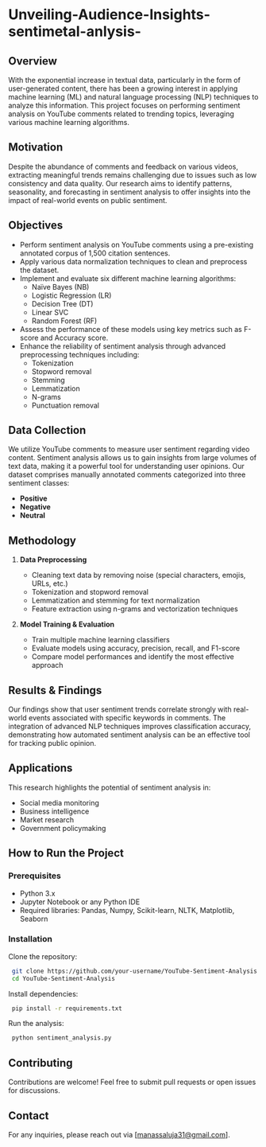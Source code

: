 # Unveiling-Audience-Insights-sentimetal-anlysis-

## Overview
With the exponential increase in textual data, particularly in the form of user-generated content, there has been a growing interest in applying machine learning (ML) and natural language processing (NLP) techniques to analyze this information. This project focuses on performing sentiment analysis on YouTube comments related to trending topics, leveraging various machine learning algorithms.

## Motivation
Despite the abundance of comments and feedback on various videos, extracting meaningful trends remains challenging due to issues such as low consistency and data quality. Our research aims to identify patterns, seasonality, and forecasting in sentiment analysis to offer insights into the impact of real-world events on public sentiment.

## Objectives
- Perform sentiment analysis on YouTube comments using a pre-existing annotated corpus of 1,500 citation sentences.
- Apply various data normalization techniques to clean and preprocess the dataset.
- Implement and evaluate six different machine learning algorithms:
  - Naïve Bayes (NB)
  - Logistic Regression (LR)
  - Decision Tree (DT)
  - Linear SVC
  - Random Forest (RF)
- Assess the performance of these models using key metrics such as F-score and Accuracy score.
- Enhance the reliability of sentiment analysis through advanced preprocessing techniques including:
  - Tokenization
  - Stopword removal
  - Stemming
  - Lemmatization
  - N-grams
  - Punctuation removal

## Data Collection
We utilize YouTube comments to measure user sentiment regarding video content. Sentiment analysis allows us to gain insights from large volumes of text data, making it a powerful tool for understanding user opinions. Our dataset comprises manually annotated comments categorized into three sentiment classes:
- **Positive**
- **Negative**
- **Neutral**

## Methodology
1. **Data Preprocessing**
   - Cleaning text data by removing noise (special characters, emojis, URLs, etc.)
   - Tokenization and stopword removal
   - Lemmatization and stemming for text normalization
   - Feature extraction using n-grams and vectorization techniques

2. **Model Training & Evaluation**
   - Train multiple machine learning classifiers
   - Evaluate models using accuracy, precision, recall, and F1-score
   - Compare model performances and identify the most effective approach

## Results & Findings
Our findings show that user sentiment trends correlate strongly with real-world events associated with specific keywords in comments. The integration of advanced NLP techniques improves classification accuracy, demonstrating how automated sentiment analysis can be an effective tool for tracking public opinion.

## Applications
This research highlights the potential of sentiment analysis in:
- Social media monitoring
- Business intelligence
- Market research
- Government policymaking

## How to Run the Project
### Prerequisites
- Python 3.x
- Jupyter Notebook or any Python IDE
- Required libraries: Pandas, Numpy, Scikit-learn, NLTK, Matplotlib, Seaborn

### Installation
Clone the repository:
```sh
 git clone https://github.com/your-username/YouTube-Sentiment-Analysis.git
 cd YouTube-Sentiment-Analysis
```
Install dependencies:
```sh
 pip install -r requirements.txt
```
Run the analysis:
```sh
 python sentiment_analysis.py
```

## Contributing
Contributions are welcome! Feel free to submit pull requests or open issues for discussions.


## Contact
For any inquiries, please reach out via [manassaluja31@gmail.com].

